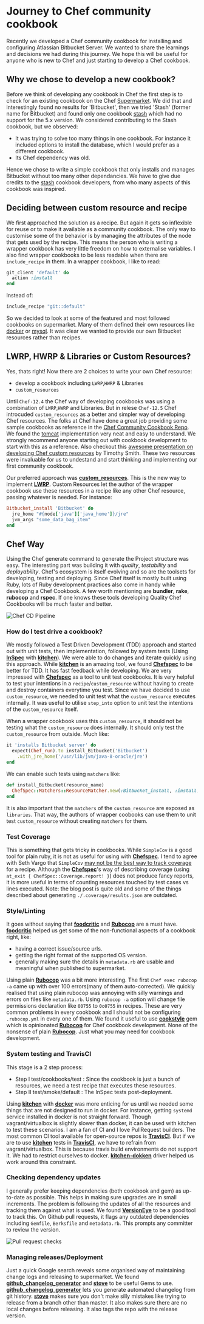 # Journey to Chef community cookbook

Recently we developed a Chef community cookbook for installing and configuring Atlassian Bitbucket Server. We wanted to share the learnings and decisions we had during this journey. We hope this will be useful for anyone who is new to Chef and just starting to develop a Chef cookbook.

## Why we chose to develop a new cookbook?

Before we think of developing any cookbook in Chef the first step is to check for an existing cookbook on the Chef [Supermarket](https://supermarket.Chef.io/). We did that and interestingly found no results for 'Bitbucket', then we tried 'Stash' (former name for Bitbucket) and found only one cookbook [stash](https://supermarket.Chef.io/cookbooks/stash) which had no support for the 5.x version. We considered contributing to the Stash cookbook, but we observed:

- It was trying to solve too many things in one cookbook. For instance it included options to install the database, which I would prefer as a different cookbook.
- Its Chef dependency was old.

Hence we chose to write a simple cookbook that only installs and manages Bitbucket without too many other dependancies. We have to give due credits to the [stash](https://supermarket.Chef.io/cookbooks/stash) cookbook developers, from who many aspects of this cookbook was inspired.

## Deciding between custom resource and recipe

We first approached the solution as a recipe. But again it gets so inflexible for reuse or to make it available as a community cookbook. The only way to customise some of the behavior is by managing the attributes of the node that gets used by the recipe. This means the person who is writing a wrapper cookbook has very little freedom on how to externalise variables. I also find wrapper cookbooks to be less readable when there are `include_recipe` in them.
In a wrapper cookbook, I like to read:

```Ruby
git_client 'default' do
  action :install
end

```

Instead of:

```Ruby
include_recipe "git::default"
```

So we decided to look at some of the featured and most followed cookbooks on supermarket. Many of them defined their own resources like [docker](https://supermarket.Chef.io/cookbooks/docker) or [mysql](https://supermarket.Chef.io/cookbooks/mysql). It was clear we wanted to provide our own Bitbucket resources rather than recipes.

## LWRP, HWRP & Libraries or Custom Resources?

Yes, thats right! Now there are 2 choices to write your own Chef resource:

- develop a cookbook including `LWRP`,`HWRP` & Libraries
- `custom_resources`

Until `Chef-12.4` the Chef way of developing cookbooks was using a combination of `LWRP`,`HWRP` and Libraries. But in relese `Chef-12.5` Chef introcuded `custom_resources` as a better and simpler way of developing Chef resources. The folks at Chef have done a great job providing some sample cookbooks as reference in the [Chef Community Cookbook Repo](https://github.com/Chef-cookbooks). We found the [tomcat](https://github.com/Chef-cookbooks/tomcat) implementation very neat and easy to understand. We strongly recommend anyone starting out with cookbook development to start with this as a reference. Also checkout this [awesome presentation on developing Chef custom resources](https://www.slideshare.net/TimothySmith56/Chefconf-2016-writing-compossible-community-cookbooks-using-Chef-custom-resources) by Timothy Smith. These two resources were invaluable for us to undestand and start thinking and implementing our first community cookbook.

Our preferred approach was [**custom_resources**](https://docs.Chef.io/custom_resources.html). This is the new way to implement [**LWRP**](https://docs.Chef.io/custom_resources_notes.html). Custom Resources let the author of the wrapper cookbook use these resources in a recipe like any other Chef resource, passing whatever is needed. For instance:

```Ruby
Bitbucket_install 'Bitbucket' do
  jre_home "#{node['java']['java_home']}/jre"
  jvm_args "some_data_bag_item"
end
```

## Chef Way

Using the Chef generate command to generate the Project structure was easy. The interesting part was building it with _quality_, _testability_ and _deployability_.
Chef's ecosystem is itself evolving and so are the toolsets for developing, testing and deploying.
Since Chef itself is mostly built using Ruby, lots of Ruby development practices also come in handy while developing a Chef Cookbook. A few worth mentioning are **bundler**, **rake**, **rubocop** and **rspec**. If one knows these tools developing Quality Chef Cookbooks will be much faster and better.

![Chef CD Pipeline](Chef_cd.png)

### How do I test drive a cookbook?

We mostly followed a Test Driven Development (TDD) approach and started out with unit tests, then implementation, followed by system tests (Using [**InSpec**](https://www.inspec.io/) with [**kitchen**](http://kitchen.ci/)). We were able to do changes and iterate quickly using this approach.
While [**kitchen**](http://kitchen.ci/) is an amazing tool, we found [**Chefspec**](https://github.com/Chefspec/Chefspec) to be better for TDD. It has fast feedback while developing. We are very impressed with [**Chefspec**](https://github.com/Chefspec/Chefspec) as a tool to unit test cookbooks. It is very helpful to test your intentions in a `recipe`/`custom_resource` without having to create and destroy containers everytime you test.
Since we have decided to use `custom_resource`, we needed to unit test what the `custom_resource` executes internally. It was useful to utilise `step_into` option to unit test the intentions of the `custom_resource` itself.

When a wrapper cookbook uses this `custom_resource`, it should not be testing what the `custom_resource` does internally. It should only test the `custom_resource` from outside. Much like:

```Ruby
it 'installs Bitbucket server' do
  expect(Chef_run).to install_Bitbucket('Bitbucket')
    .with_jre_home('/usr/lib/jvm/java-8-oracle/jre')
end
```

We can enable such tests using `matchers` like:

```Ruby
def install_Bitbucket(resource_name)
  ChefSpec::Matchers::ResourceMatcher.new(:Bitbucket_install, :install, resource_name)
end
```

It is also important that the `matchers` of the `custom_resource` are exposed as `libraries`. That way, the authors of wrapper coobooks can use them to unit test `custom_resource` without creating `matchers` for them.

### Test Coverage

This is something that gets tricky in cookbooks. While `SimpleCov` is a good tool for plain ruby, it is not as useful for using with [**Chefspec**](https://github.com/Chefspec/Chefspec). I tend to agree with Seth Vargo that `SimpleCov` [may not be the best way to track coverage](https://sethvargo.com/Chef-recipe-code-coverage/) for a recipe. Although the [**Chefspec**](https://github.com/Chefspec/Chefspec)'s way of describing coverage (using `at_exit { ChefSpec::Coverage.report! }`) does not produce fancy reports, it is more useful in terms of counting resources touched by test cases vs lines executed.
Note: the blog post is quite old and some of the things described about generating `./.coverage/results.json` are outdated.

### Style/Linting

It goes without saying that [**foodcritic**](http://www.foodcritic.io/) and [**Rubocop**](https://github.com/bbatsov/rubocop) are a must have. [**foodcritic**](http://www.foodcritic.io/) helped us get some of the non-functional aspects of a cookbook right, like:

- having a correct issue/source urls.
- getting the right format of the supported OS version.
- generally making sure the details in `metadata.rb` are usable and meaningful when published to supermarket.

Using plain [**Rubocop**](https://github.com/bbatsov/rubocop) was a bit more interesting. The first `Chef exec rubocop -a` came up with over 100 errors(many of them auto-corrected). We quickly realised that using plain rubocop was annoying with silly warnings and errors on files like `metadata.rb`. Using `rubocop -a` option will change file permissions declaration like `00755` to `0o0755` in recipes. These are very common problems in every cookbook and I should not be configuring `.rubocop.yml` in every one of them. We found it useful to use [**cookstyle**](https://github.com/Chef/cookstyle) gem which is opinionated [**Rubocop**](https://github.com/bbatsov/rubocop) for Chef cookbook development. None of the nonsense of plain [**Rubocop**](https://github.com/bbatsov/rubocop). Just what you may need for cookbook development.

### System testing and TravisCI

This stage is a 2 step process:

- Step I  test/cookbooks/test : Since the cookbook is just a bunch of resources, we need a test recipe that executes these resources.
- Step II test/smoke/default  : The InSpec tests post-deployment.

Using [**kitchen**](http://kitchen.ci/) with [**docker**](https://github.com/test-kitchen/kitchen-docker) was more enticing for us until we needed some things that are not designed to run in docker. For instance, getting `systemd` service installed in docker is not straight forward. Though vagrant/virtualbox is slightly slower than docker, it can be used with kitchen to test these scenarios.
I am a fan of CI and I love PullRequest builders. The most common CI tool available for open-source repos is [**TravisCI**](https://travis-ci.org/). But if we are to use [**kitchen**](http://kitchen.ci/) tests in [**TravisCI**](https://travis-ci.org/), we have to refrain from vagrant/virtualbox. This is because travis build environments do not support it. We had to restrict ourselves to docker. [**kitchen-dokken**](https://github.com/someara/kitchen-dokken) driver helped us work around this constraint.

### Checking dependency updates

I generally prefer keeping dependencies (both cookbook and gem) as up-to-date as possible. This helps in making sure upgrades are in small increments. The problem is following the updates of all the resources and tracking them against what is used. We found [**VersionEye**](https://www.versioneye.com) to be a good tool to track this. On Github pull requests, it flags any outdated dependencies including `Gemfile`, `Berksfile` and `metadata.rb`. This prompts any committer to review the version.

![Pull request checks](github_versioneye_screenshot.png)

### Managing releases/Deployment

Just a quick Google search reveals some organised way of maintaining change logs and releasing to supermarket. We found [**github_changelog_generator**](https://github.com/skywinder/github-changelog-generator) and [**stove**](https://github.com/sethvargo/stove) to be useful Gems to use.
[**github_changelog_generator**](https://github.com/skywinder/github-changelog-generator) lets you generate automated changelog from git history.
[**stove**](https://github.com/sethvargo/stove) makes sure you don't make silly mistakes like trying to release from a branch other than master. It also makes sure there are no local changes before releasing. It also tags the repo with the release version.
